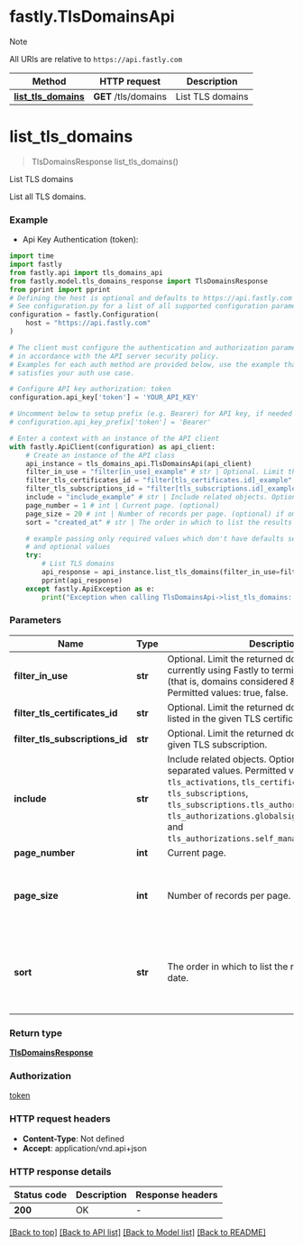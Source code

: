 # fastly.TlsDomainsApi

> [!NOTE]
> All URIs are relative to `https://api.fastly.com`

Method | HTTP request | Description
------------- | ------------- | -------------
[**list_tls_domains**](TlsDomainsApi.md#list_tls_domains) | **GET** /tls/domains | List TLS domains


# **list_tls_domains**
> TlsDomainsResponse list_tls_domains()

List TLS domains

List all TLS domains.

### Example

* Api Key Authentication (token):

```python
import time
import fastly
from fastly.api import tls_domains_api
from fastly.model.tls_domains_response import TlsDomainsResponse
from pprint import pprint
# Defining the host is optional and defaults to https://api.fastly.com
# See configuration.py for a list of all supported configuration parameters.
configuration = fastly.Configuration(
    host = "https://api.fastly.com"
)

# The client must configure the authentication and authorization parameters
# in accordance with the API server security policy.
# Examples for each auth method are provided below, use the example that
# satisfies your auth use case.

# Configure API key authorization: token
configuration.api_key['token'] = 'YOUR_API_KEY'

# Uncomment below to setup prefix (e.g. Bearer) for API key, if needed
# configuration.api_key_prefix['token'] = 'Bearer'

# Enter a context with an instance of the API client
with fastly.ApiClient(configuration) as api_client:
    # Create an instance of the API class
    api_instance = tls_domains_api.TlsDomainsApi(api_client)
    filter_in_use = "filter[in_use]_example" # str | Optional. Limit the returned domains to those currently using Fastly to terminate TLS with SNI (that is, domains considered \"in use\") Permitted values: true, false. (optional)
    filter_tls_certificates_id = "filter[tls_certificates.id]_example" # str | Optional. Limit the returned domains to those listed in the given TLS certificate's SAN list. (optional)
    filter_tls_subscriptions_id = "filter[tls_subscriptions.id]_example" # str | Optional. Limit the returned domains to those for a given TLS subscription. (optional)
    include = "include_example" # str | Include related objects. Optional, comma-separated values. Permitted values: `tls_activations`, `tls_certificates`, `tls_subscriptions`, `tls_subscriptions.tls_authorizations`, `tls_authorizations.globalsign_email_challenge`, and `tls_authorizations.self_managed_http_challenge`.  (optional)
    page_number = 1 # int | Current page. (optional)
    page_size = 20 # int | Number of records per page. (optional) if omitted the server will use the default value of 20
    sort = "created_at" # str | The order in which to list the results by creation date. (optional) if omitted the server will use the default value of "created_at"

    # example passing only required values which don't have defaults set
    # and optional values
    try:
        # List TLS domains
        api_response = api_instance.list_tls_domains(filter_in_use=filter_in_use, filter_tls_certificates_id=filter_tls_certificates_id, filter_tls_subscriptions_id=filter_tls_subscriptions_id, include=include, page_number=page_number, page_size=page_size, sort=sort)
        pprint(api_response)
    except fastly.ApiException as e:
        print("Exception when calling TlsDomainsApi->list_tls_domains: %s\n" % e)
```


### Parameters

Name | Type | Description  | Notes
------------- | ------------- | ------------- | -------------
 **filter_in_use** | **str**| Optional. Limit the returned domains to those currently using Fastly to terminate TLS with SNI (that is, domains considered \&quot;in use\&quot;) Permitted values: true, false. | [optional]
 **filter_tls_certificates_id** | **str**| Optional. Limit the returned domains to those listed in the given TLS certificate&#39;s SAN list. | [optional]
 **filter_tls_subscriptions_id** | **str**| Optional. Limit the returned domains to those for a given TLS subscription. | [optional]
 **include** | **str**| Include related objects. Optional, comma-separated values. Permitted values: `tls_activations`, `tls_certificates`, `tls_subscriptions`, `tls_subscriptions.tls_authorizations`, `tls_authorizations.globalsign_email_challenge`, and `tls_authorizations.self_managed_http_challenge`.  | [optional]
 **page_number** | **int**| Current page. | [optional]
 **page_size** | **int**| Number of records per page. | [optional] if omitted the server will use the default value of 20
 **sort** | **str**| The order in which to list the results by creation date. | [optional] if omitted the server will use the default value of "created_at"

### Return type

[**TlsDomainsResponse**](TlsDomainsResponse.md)

### Authorization

[token](../README.md#token)

### HTTP request headers

 - **Content-Type**: Not defined
 - **Accept**: application/vnd.api+json


### HTTP response details

| Status code | Description | Response headers |
|-------------|-------------|------------------|
**200** | OK |  -  |

[[Back to top]](#) [[Back to API list]](../README.md#documentation-for-api-endpoints) [[Back to Model list]](../README.md#documentation-for-models) [[Back to README]](../README.md)

